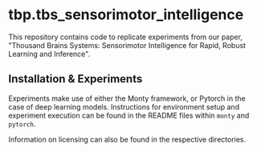 # tbp.tbs_sensorimotor_intelligence

This repository contains code to replicate experiments from our paper, "Thousand Brains Systems: Sensorimotor Intelligence for Rapid, Robust Learning and Inference".

## Installation & Experiments

Experiments make use of either the Monty framework, or Pytorch in the case of deep learning models. Instructions for environment setup and experiment execution can be found in the README files within `monty` and `pytorch`.

Information on licensing can also be found in the respective directories.